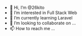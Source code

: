 - 👋 Hi, I’m @26kito
- 👀 I’m interested in Full Stack Web
- 🌱 I’m currently learning Laravel
- 💞️ I’m looking to collaborate on ...
- 📫 How to reach me ...

<!---
26kito/26kito is a ✨ special ✨ repository because its `README.md` (this file) appears on your GitHub profile.
You can click the Preview link to take a look at your changes.
--->
